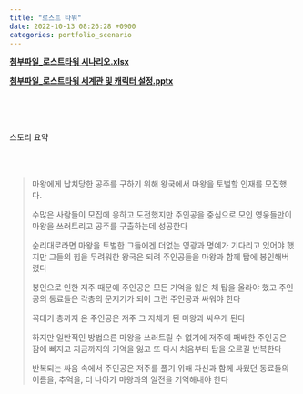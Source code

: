 ```yaml
---
title: "로스트 타워"
date: 2022-10-13 08:26:28 +0900
categories: portfolio_scenario
---
```


**[첨부파일_로스트타워 시나리오.xlsx]**

**[첨부파일_로스트타워 세계관 및 캐릭터 설정.pptx]**


<br>
<br>
<br>

스토리 요약

<br>
<br>

> 마왕에게 납치당한 공주를 구하기 위해 왕국에서 마왕을 토벌할 인재를 모집했다.
>
> 
>
> 수많은 사람들이 모집에 응하고 도전했지만 주인공을 중심으로 모인 영웅들만이 마왕을 쓰러트리고 공주를 구출하는데 성공한다
>
> 
>
> 순리대로라면 마왕을 토벌한 그들에겐 더없는 영광과 명예가 기다리고 있어야 했지만 그들의 힘을 두려워한 왕국은 되려 주인공들을 마왕과 함께 탑에 봉인해버렸다
>
> 
>
> 봉인으로 인한 저주 때문에 주인공은 모든 기억을 잃은 채 탑을 올라야 했고 주인공의 동료들은 각층의 문지기가 되어 그런 주인공과 싸워야 한다
>
> 
>
> 꼭대기 층까지 온 주인공은 저주 그 자체가 된 마왕과 싸우게 된다
>
> 
>
> 하지만 일반적인 방법으론 마왕을 쓰러트릴 수 없기에 저주에 패배한 주인공은 잠에 빠지고 지금까지의 기억을 잃고 또 다시 처음부터 탑을 오르길 반복한다
>
> 
>
> 반복되는 싸움 속에서 주인공은 저주를 풀기 위해 자신과 함께 싸웠던 동료들의 이름을, 추억을, 더 나아가 마왕과의 일전을 기억해내야 한다


[첨부파일_로스트타워 시나리오.xlsx]: https://github.com/Bloodfairy/bloodfairy.github.io/blob/main/_files/%EB%A1%9C%EC%8A%A4%ED%8A%B8%20%ED%83%80%EC%9B%8C_%EC%8B%9C%EB%82%98%EB%A6%AC%EC%98%A4.xlsx
[첨부파일_로스트타워 세계관 및 캐릭터 설정.pptx]: https://github.com/Bloodfairy/bloodfairy.github.io/blob/main/_files/%EB%A1%9C%EC%8A%A4%ED%8A%B8%20%ED%83%80%EC%9B%8C_%EC%84%B8%EA%B3%84%EA%B4%80%20%EB%B0%8F%20%EC%BA%90%EB%A6%AD%ED%84%B0%20%EC%84%A4%EC%A0%95.pptx